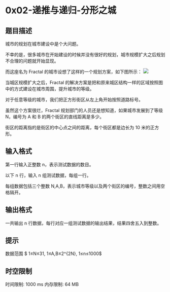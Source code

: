 # 0x02-递推与递归-分形之城

## 题目描述

城市的规划在城市建设中是个大问题。

不幸的是，很多城市在开始建设的时候并没有很好的规划，城市规模扩大之后规划不合理的问题就开始显现。

而这座名为 Fractal 的城市设想了这样的一个规划方案，如下图所示：
![](https://cdn.luogu.com.cn/upload/image_hosting/evlgneul.png)

当城区规模扩大之后，Fractal 的解决方案是把和原来城区结构一样的区域按照图中的方式建设在城市周围，提升城市的等级。

对于任意等级的城市，我们把正方形街区从左上角开始按照道路标号。

虽然这个方案很烂，Fractal 规划部门的人员还是想知道，如果城市发展到了等级 N，编号为 A 和 B 的两个街区的直线距离是多少。

街区的距离指的是街区的中心点之间的距离，每个街区都是边长为 10 米的正方形。

## 输入格式

第一行输入正整数 n，表示测试数据的数目。

以下 n 行，输入 n 组测试数据，每组一行。

每组数据包括三个整数 N,A,B，表示城市等级以及两个街区的编号，整数之间用空格隔开。

## 输出格式

一共输出 n 行数据，每行对应一组测试数据的输出结果，结果四舍五入到整数。

## 提示

数据范围
$
1≤N≤31,
1≤A,B≤2^{2N},
1≤n≤1000$

## 时空限制

时间限制: 1000 ms
内存限制: 64 MB
